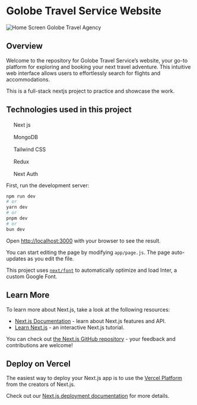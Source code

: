 # Golobe Travel Service Website

![Home Screen Golobe Travel Agency](/preview.png)

## Overview

Welcome to the repository for Golobe Travel Service’s website, your go-to platform for exploring and booking your next travel adventure. This intuitive web interface allows users to effortlessly search for flights and accommodations.

This is a full-stack nextjs project to practice and showcase the work.

## Technologies used in this project

<p><img src="https://nextjs.org/favicon.ico" width="16" height="16"> Next js</p>
<p><img src="https://www.mongodb.com/assets/images/global/favicon.ico" width="16" height="16"> MongoDB</p>
<p><img src="https://tailwindcss.com/favicons/favicon-32x32.png?v=3" width="16" height="16"> Tailwind CSS</p>
<p><img src="https://redux.js.org/img/favicon/favicon.ico" width="16" height="16"> Redux</p>
<p><img src="https://authjs.dev/favicon-32x32.png" width="16" height="16"> Next Auth</p>

First, run the development server:

```bash
npm run dev
# or
yarn dev
# or
pnpm dev
# or
bun dev
```

Open [http://localhost:3000](http://localhost:3000) with your browser to see the result.

You can start editing the page by modifying `app/page.js`. The page auto-updates as you edit the file.

This project uses [`next/font`](https://nextjs.org/docs/basic-features/font-optimization) to automatically optimize and load Inter, a custom Google Font.

## Learn More

To learn more about Next.js, take a look at the following resources:

- [Next.js Documentation](https://nextjs.org/docs) - learn about Next.js features and API.
- [Learn Next.js](https://nextjs.org/learn) - an interactive Next.js tutorial.

You can check out [the Next.js GitHub repository](https://github.com/vercel/next.js/) - your feedback and contributions are welcome!

## Deploy on Vercel

The easiest way to deploy your Next.js app is to use the [Vercel Platform](https://vercel.com/new?utm_medium=default-template&filter=next.js&utm_source=create-next-app&utm_campaign=create-next-app-readme) from the creators of Next.js.

Check out our [Next.js deployment documentation](https://nextjs.org/docs/deployment) for more details.
